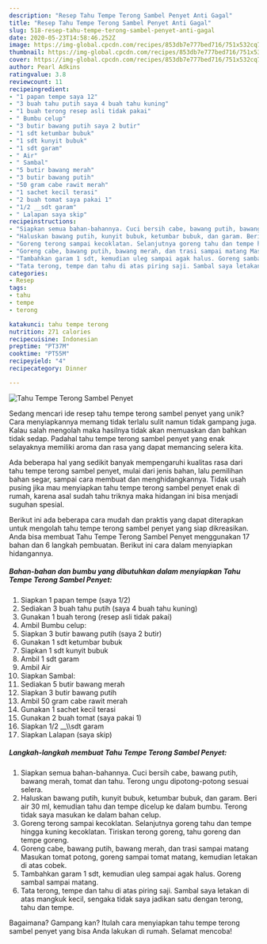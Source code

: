 ```yaml
---
description: "Resep Tahu Tempe Terong Sambel Penyet Anti Gagal"
title: "Resep Tahu Tempe Terong Sambel Penyet Anti Gagal"
slug: 518-resep-tahu-tempe-terong-sambel-penyet-anti-gagal
date: 2020-05-23T14:58:46.252Z
image: https://img-global.cpcdn.com/recipes/853db7e777bed716/751x532cq70/tahu-tempe-terong-sambel-penyet-foto-resep-utama.jpg
thumbnail: https://img-global.cpcdn.com/recipes/853db7e777bed716/751x532cq70/tahu-tempe-terong-sambel-penyet-foto-resep-utama.jpg
cover: https://img-global.cpcdn.com/recipes/853db7e777bed716/751x532cq70/tahu-tempe-terong-sambel-penyet-foto-resep-utama.jpg
author: Pearl Adkins
ratingvalue: 3.8
reviewcount: 11
recipeingredient:
- "1 papan tempe saya 12"
- "3 buah tahu putih saya 4 buah tahu kuning"
- "1 buah terong resep asli tidak pakai"
- " Bumbu celup"
- "3 butir bawang putih saya 2 butir"
- "1 sdt ketumbar bubuk"
- "1 sdt kunyit bubuk"
- "1 sdt garam"
- " Air"
- " Sambal"
- "5 butir bawang merah"
- "3 butir bawang putih"
- "50 gram cabe rawit merah"
- "1 sachet kecil terasi"
- "2 buah tomat saya pakai 1"
- "1/2 __sdt garam"
- " Lalapan saya skip"
recipeinstructions:
- "Siapkan semua bahan-bahannya. Cuci bersih cabe, bawang putih, bawang merah, tomat dan tahu. Terong ungu dipotong-potong sesuai selera."
- "Haluskan bawang putih, kunyit bubuk, ketumbar bubuk, dan garam. Beri air 30 ml, kemudian tahu dan tempe dicelup ke dalam bumbu. Terong tidak saya masukan ke dalam bahan celup."
- "Goreng terong sampai kecoklatan. Selanjutnya goreng tahu dan tempe hingga kuning kecoklatan. Tiriskan terong goreng, tahu goreng dan tempe goreng."
- "Goreng cabe, bawang putih, bawang merah, dan trasi sampai matang Masukan tomat potong, goreng sampai tomat matang, kemudian letakan di atas cobek."
- "Tambahkan garam 1 sdt, kemudian uleg sampai agak halus. Goreng sambal sampai matang."
- "Tata terong, tempe dan tahu di atas piring saji. Sambal saya letakan di atas mangkuk kecil, sengaka tidak saya jadikan satu dengan terong, tahu dan tempe."
categories:
- Resep
tags:
- tahu
- tempe
- terong

katakunci: tahu tempe terong 
nutrition: 271 calories
recipecuisine: Indonesian
preptime: "PT37M"
cooktime: "PT55M"
recipeyield: "4"
recipecategory: Dinner

---
```



![Tahu Tempe Terong Sambel Penyet](https://img-global.cpcdn.com/recipes/853db7e777bed716/751x532cq70/tahu-tempe-terong-sambel-penyet-foto-resep-utama.jpg)

Sedang mencari ide resep tahu tempe terong sambel penyet yang unik? Cara menyiapkannya memang tidak terlalu sulit namun tidak gampang juga. Kalau salah mengolah maka hasilnya tidak akan memuaskan dan bahkan tidak sedap. Padahal tahu tempe terong sambel penyet yang enak selayaknya memiliki aroma dan rasa yang dapat memancing selera kita.

Ada beberapa hal yang sedikit banyak mempengaruhi kualitas rasa dari tahu tempe terong sambel penyet, mulai dari jenis bahan, lalu pemilihan bahan segar, sampai cara membuat dan menghidangkannya. Tidak usah pusing jika mau menyiapkan tahu tempe terong sambel penyet enak di rumah, karena asal sudah tahu triknya maka hidangan ini bisa menjadi suguhan spesial.




Berikut ini ada beberapa cara mudah dan praktis yang dapat diterapkan untuk mengolah tahu tempe terong sambel penyet yang siap dikreasikan. Anda bisa membuat Tahu Tempe Terong Sambel Penyet menggunakan 17 bahan dan 6 langkah pembuatan. Berikut ini cara dalam menyiapkan hidangannya.

<!--inarticleads1-->

##### Bahan-bahan dan bumbu yang dibutuhkan dalam menyiapkan Tahu Tempe Terong Sambel Penyet:

1. Siapkan 1 papan tempe (saya 1/2)
1. Sediakan 3 buah tahu putih (saya 4 buah tahu kuning)
1. Gunakan 1 buah terong (resep asli tidak pakai)
1. Ambil  Bumbu celup:
1. Siapkan 3 butir bawang putih (saya 2 butir)
1. Gunakan 1 sdt ketumbar bubuk
1. Siapkan 1 sdt kunyit bubuk
1. Ambil 1 sdt garam
1. Ambil  Air
1. Siapkan  Sambal:
1. Sediakan 5 butir bawang merah
1. Siapkan 3 butir bawang putih
1. Ambil 50 gram cabe rawit merah
1. Gunakan 1 sachet kecil terasi
1. Gunakan 2 buah tomat (saya pakai 1)
1. Siapkan 1/2 __\\\sdt garam
1. Siapkan  Lalapan (saya skip)




<!--inarticleads2-->

##### Langkah-langkah membuat Tahu Tempe Terong Sambel Penyet:

1. Siapkan semua bahan-bahannya. Cuci bersih cabe, bawang putih, bawang merah, tomat dan tahu. Terong ungu dipotong-potong sesuai selera.
1. Haluskan bawang putih, kunyit bubuk, ketumbar bubuk, dan garam. Beri air 30 ml, kemudian tahu dan tempe dicelup ke dalam bumbu. Terong tidak saya masukan ke dalam bahan celup.
1. Goreng terong sampai kecoklatan. Selanjutnya goreng tahu dan tempe hingga kuning kecoklatan. Tiriskan terong goreng, tahu goreng dan tempe goreng.
1. Goreng cabe, bawang putih, bawang merah, dan trasi sampai matang Masukan tomat potong, goreng sampai tomat matang, kemudian letakan di atas cobek.
1. Tambahkan garam 1 sdt, kemudian uleg sampai agak halus. Goreng sambal sampai matang.
1. Tata terong, tempe dan tahu di atas piring saji. Sambal saya letakan di atas mangkuk kecil, sengaka tidak saya jadikan satu dengan terong, tahu dan tempe.




Bagaimana? Gampang kan? Itulah cara menyiapkan tahu tempe terong sambel penyet yang bisa Anda lakukan di rumah. Selamat mencoba!
